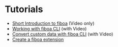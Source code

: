 # Tutorials

- [Short Introduction to fiboa](https://www.youtube.com/watch?v=8j59KaaUcOQ&list=PLENrKR4uOfvXH-bDf1ornXgO6NdEL25ZS&index=1) (Video only)
- [Working with fiboa CLI](cli-basics/README.md) (with Video)
- [Convert custom data with fiboa CLI](cli-convert/README.md) (with Video)
- [Create a fiboa extension](create-extension/README.md)